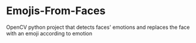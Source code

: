 # Emojis-From-Faces
OpenCV python project that detects faces' emotions and replaces the face with an emoji according to emotion
